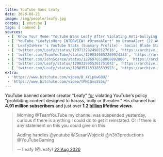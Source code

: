 ```yaml
---
title: YouTube Bans Leafy
date: 2020-08-21
image: /img/people/leafy.jpg
corpos: [ youtube ]
tags: [ banned ]
sources:
 - [ 'Know Your Meme "YouTube Bans Leafy After Violating Anti-bullying Policy" by Adam Downer (24 Aug 2020)', 'https://news.knowyourmeme.com/news/youtube-bans-leafy-after-violating-anti-bullying-policy' ]
 - [ 'YouTube "LeafyisHere INTERVIEW! #DramaAlert" by DramaAlert (22 Aug 2020)', 'https://www.youtube.com/watch?v=bE6dXmGY-wA' ]
 - [ 'LeafyIsHere''s YouTube Stats (Summary Profile) - Social Blade Stats', 'https://socialblade.com/youtube/user/leafyishere' ]
 - [ 'twitter.com/Leafy/status/1297122824902127616', 'https://archive.is/gkA5c' ]
 - [ 'twitter.com/TeamYouTube/status/1298346052269924353', 'https://archive.is/hOOvJ' ]
 - [ 'twitter.com/JohnScarce/status/1296976558066892800', 'https://archive.is/ulO1r' ]
 - [ 'twitter.com/Leafy/status/1298329955361751042', 'https://archive.is/0kpUf' ]
 - [ 'twitter.com/Leafy/status/1298351153185533953', 'https://archive.is/2pJVD' ]
extra:
 - 'https://www.bitchute.com/video/D_XYipUwGQU/'
 - 'https://www.bitchute.com/video/tPHCGvsSSbs/'
---
```


YouTube banned content creator "Leafy" [for](https://archive.is/MboSe/image)
violating YouTube's policy "prohibiting content designed to harass, bully or
threaten." His channel had **4.91 million subscribers** and just over **1.2
<u>billion</u> lifetime views**.
> Morning @TeamYouTube my channel was suspended yesterday, curious if there is
> anything I could do to get it reinstated. Or if there is any statement on
> this you could give on this
>
> Adding handles @youtube @SusanWojcicki @h3h3productions @YouTubeGaming
>
> -- Leafy (@Leafy) [22 Aug 2020](https://archive.is/gkA5c)

